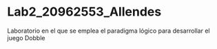 # Lab2_20962553_Allendes
Laboratorio en el que se emplea el paradigma lógico para desarrollar el juego Dobble
